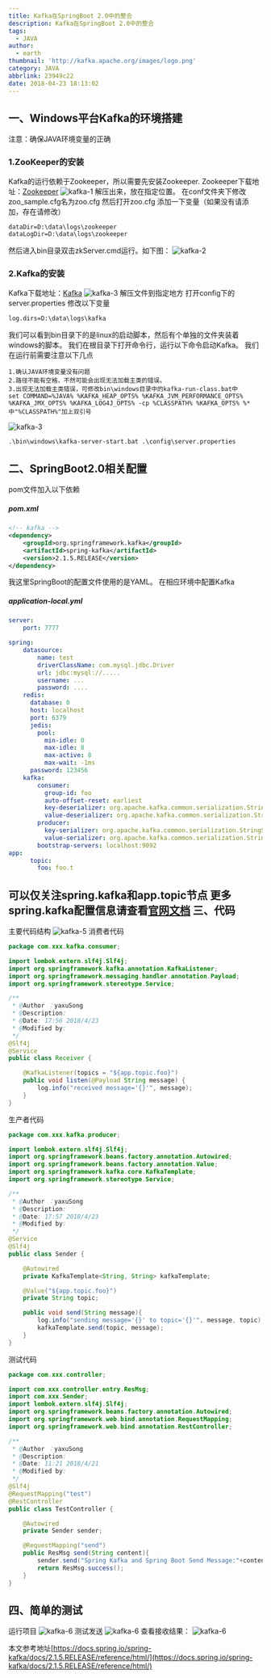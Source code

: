 ```yaml
---
title: Kafka在SpringBoot 2.0中的整合
description: Kafka在SpringBoot 2.0中的整合
tags:
  - JAVA
author:
  - earth
thumbnail: 'http://kafka.apache.org/images/logo.png'
category: JAVA
abbrlink: 23949c22
date: 2018-04-23 18:13:02
---
```

一、Windows平台Kafka的环境搭建
------------
注意：确保JAVA环境变量的正确
### 1.ZooKeeper的安装
Kafka的运行依赖于Zookeeper，所以需要先安装Zookeeper.
Zookeeper下载地址：[Zookeeper](http://mirror.bit.edu.cn/apache/zookeeper/)
![kafka-1](https://weaf.oss-cn-beijing.aliyuncs.com/kafka-1.png)
解压出来，放在指定位置。
在conf文件夹下修改zoo_sample.cfg名为zoo.cfg
然后打开zoo.cfg
添加一下变量（如果没有请添加，存在请修改）
``` xml
dataDir=D:\data\logs\zookeeper 
dataLogDir=D:\data\logs\zookeeper
```
然后进入bin目录双击zkServer.cmd运行。如下图：
![kafka-2](https://weaf.oss-cn-beijing.aliyuncs.com/kafka-2.png)
### 2.Kafka的安装
Kafka下载地址：[Kafka](http://kafka.apache.org/downloads.html )
![kafka-3](https://weaf.oss-cn-beijing.aliyuncs.com/kafka-3.png)
解压文件到指定地方
打开config下的server.properties
修改以下变量
``` xml
log.dirs=D:\data\logs\kafka
```
我们可以看到bin目录下的是linux的启动脚本，然后有个单独的文件夹装着windows的脚本。
我们在根目录下打开命令行，运行以下命令启动Kafka。
我们在运行前需要注意以下几点

	1.确认JAVA环境变量没有问题
	2.路径不能有空格，不然可能会出现无法加载主类的错误。
	3.出现无法加载主类错误，可修改bin\windows目录中的kafka-run-class.bat中
	set COMMAND=%JAVA% %KAFKA_HEAP_OPTS% %KAFKA_JVM_PERFORMANCE_OPTS% %KAFKA_JMX_OPTS% %KAFKA_LOG4J_OPTS% -cp %CLASSPATH% %KAFKA_OPTS% %* 
	中"%CLASSPATH%"加上双引号
![kafka-3](https://weaf.oss-cn-beijing.aliyuncs.com/kafka-4.png)
``` xml
.\bin\windows\kafka-server-start.bat .\config\server.properties
```
二、SpringBoot2.0相关配置
---------
pom文件加入以下依赖

##### pom.xml
``` xml
<!-- kafka -->
<dependency>
	<groupId>org.springframework.kafka</groupId>
	<artifactId>spring-kafka</artifactId>
	<version>2.1.5.RELEASE</version>
</dependency>
```

我这里SpringBoot的配置文件使用的是YAML。
在相应环境中配置Kafka
##### application-local.yml
``` yml
server:
    port: 7777

spring:
    datasource:
        name: test
        driverClassName: com.mysql.jdbc.Driver
        url: jdbc:mysql://.....
        username: ...
        password: ....
    redis:
      database: 0
      host: localhost
      port: 6379
      jedis:
        pool:
          min-idle: 0
          max-idle: 8
          max-active: 8
          max-wait: -1ms
      password: 123456
    kafka:
        consumer:
          group-id: foo
          auto-offset-reset: earliest
          key-deserializer: org.apache.kafka.common.serialization.StringDeserializer
          value-deserializer: org.apache.kafka.common.serialization.StringDeserializer
        producer:
          key-serializer: org.apache.kafka.common.serialization.StringSerializer
          value-serializer: org.apache.kafka.common.serialization.StringSerializer
        bootstrap-servers: localhost:9092
app:
      topic:
        foo: foo.t
```
可以仅关注spring.kafka和app.topic节点
更多spring.kafka配置信息请查看[官网文档](https://docs.spring.io/spring-boot/docs/current/reference/html/common-application-properties.html)
三、代码
---------
主要代码结构
![kafka-5](https://weaf.oss-cn-beijing.aliyuncs.com/kafka-5.png)
消费者代码
``` java
package com.xxx.kafka.consumer;

import lombok.extern.slf4j.Slf4j;
import org.springframework.kafka.annotation.KafkaListener;
import org.springframework.messaging.handler.annotation.Payload;
import org.springframework.stereotype.Service;

/**
 * @Author ：yaxuSong
 * @Description:
 * @Date: 17:56 2018/4/23
 * @Modified by:
 */
@Slf4j
@Service
public class Receiver {

    @KafkaListener(topics = "${app.topic.foo}")
    public void listen(@Payload String message) {
        log.info("received message='{}'", message);
    }
}

```
生产者代码
``` java
package com.xxx.kafka.producer;

import lombok.extern.slf4j.Slf4j;
import org.springframework.beans.factory.annotation.Autowired;
import org.springframework.beans.factory.annotation.Value;
import org.springframework.kafka.core.KafkaTemplate;
import org.springframework.stereotype.Service;

/**
 * @Author ：yaxuSong
 * @Description:
 * @Date: 17:57 2018/4/23
 * @Modified by:
 */
@Service
@Slf4j
public class Sender {

    @Autowired
    private KafkaTemplate<String, String> kafkaTemplate;

    @Value("${app.topic.foo}")
    private String topic;

    public void send(String message){
        log.info("sending message='{}' to topic='{}'", message, topic);
        kafkaTemplate.send(topic, message);
    }
}
```
测试代码
``` java
package com.xxx.controller;

import com.xxx.controller.entry.ResMsg;
import com.xxx.Sender;
import lombok.extern.slf4j.Slf4j;
import org.springframework.beans.factory.annotation.Autowired;
import org.springframework.web.bind.annotation.RequestMapping;
import org.springframework.web.bind.annotation.RestController;

/**
 * @Author ：yaxuSong
 * @Description:
 * @Date: 11:21 2018/4/21
 * @Modified by:
 */
@Slf4j
@RequestMapping("test")
@RestController
public class TestController {

    @Autowired
    private Sender sender;

    @RequestMapping("send")
    public ResMsg send(String content){
        sender.send("Spring Kafka and Spring Boot Send Message:"+content);
        return ResMsg.success();
    }
}

```
四、简单的测试
-----
运行项目
![kafka-6](https://weaf.oss-cn-beijing.aliyuncs.com/kafka-6.png)
测试发送
![kafka-6](https://weaf.oss-cn-beijing.aliyuncs.com/kafka-7.png)
查看接收结果：
![kafka-6](https://weaf.oss-cn-beijing.aliyuncs.com/kafka-8.png)

本文参考地址[https://docs.spring.io/spring-kafka/docs/2.1.5.RELEASE/reference/html/](https://docs.spring.io/spring-kafka/docs/2.1.5.RELEASE/reference/html/)
